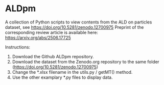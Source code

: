 # ALDpm
A collection of Python scripts to view contents from the ALD on particles dataset, see https://doi.org/10.5281/zenodo.12700975
Preprint of the corresponding review article is available here: https://arxiv.org/abs/2506.17725

Instructions:
1) Download the Github ALDpm repository.
2) Download the dataset from the Zenodo.org repository to the same folder (https://doi.org/10.5281/zenodo.12700975)
3) Change the *.xlsx filename in the utils.py / getMT() method.
4) Use the other examplary *.py files to display data.
